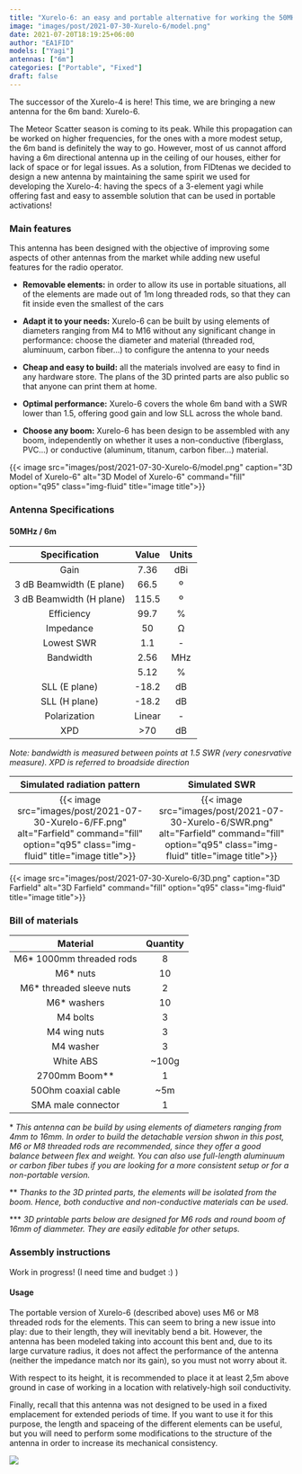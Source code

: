 ```yaml
---
title: "Xurelo-6: an easy and portable alternative for working the 50MHz / 6m band"
image: "images/post/2021-07-30-Xurelo-6/model.png"
date: 2021-07-20T18:19:25+06:00
author: "EA1FID"
models: ["Yagi"]
antennas: ["6m"]
categories: ["Portable", "Fixed"]
draft: false
---
```


The successor of the Xurelo-4 is here! This time, we are bringing a new antenna for the 6m band: Xurelo-6.

The Meteor Scatter season is coming to its peak. While this propagation can be worked on higher frequencies, for the ones with a more modest setup, the 6m band is definitely the way to go. However, most of us cannot afford having a 6m directional antenna up in the ceiling of our houses, either for lack of space or for legal issues. As a solution, from FIDtenas we decided to design a new antenna by maintaining the same spirit we used for developing the Xurelo-4: having the specs of a 3-element yagi while offering fast and easy to assemble solution that can be used in portable activations! 




### Main features

This antenna has been designed with the objective of improving some aspects of other antennas from the market while adding new useful features for the radio operator.

- **Removable elements:** in order to allow its use in portable situations, all of the elements are made out of 1m long threaded rods, so that they can fit inside even the smallest of the cars

- **Adapt it to your needs:** Xurelo-6 can be built by using elements of diameters ranging from M4 to M16 without any significant change in performance: choose the diameter and material (threaded rod, aluminuum, carbon fiber...) to configure the antenna to your needs

- **Cheap and easy to build:** all the materials involved are easy to find in any hardware store. The plans of the 3D printed parts are also public so that anyone can print them at home.

- **Optimal performance:** Xurelo-6 covers the whole 6m band with a SWR lower than 1.5, offering good gain and low SLL across the whole band.

- **Choose any boom:** Xurelo-6 has been design to be assembled with any boom, independently on whether it uses a non-conductive (fiberglass, PVC...) or conductive (aluminum, titanum, carbon fiber...) material.

{{< image src="images/post/2021-07-30-Xurelo-6/model.png" caption="3D Model of Xurelo-6" alt="3D Model of Xurelo-6" command="fill" option="q95" class="img-fluid" title="image title">}}


### Antenna Specifications

#### 50MHz / 6m

|           **Specification**           |  **Value** | **Units** |
|:------------------------:|:------:|:-----:|
|           Gain           |    7.36    |  dBi  |
| 3 dB Beamwidth (E plane) |    66.5    |   º   |
| 3 dB Beamwidth (H plane) |    115.5   |   º   |
|        Efficiency        |    99.7    |   %   |
|         Impedance        |    50      |   Ω   |
|        Lowest SWR        |    1.1     |   -   |
|         Bandwidth        |    2.56    |  MHz  |
|                          |    5.12    |   %   |
|       SLL (E plane)      |    -18.2   |   dB  |
|       SLL (H plane)      |    -18.2   |   dB  |
|       Polarization       |    Linear  |   -   |
|            XPD           |    >70     |   dB  |

*Note: bandwidth is measured between points at 1.5 SWR (very conesrvative measure). XPD is referred to broadside direction*

Simulated radiation pattern | Simulated SWR
:-------------------------:|:-------------------------:
{{< image src="images/post/2021-07-30-Xurelo-6/FF.png" alt="Farfield" command="fill" option="q95" class="img-fluid" title="image title">}}  |  {{< image src="images/post/2021-07-30-Xurelo-6/SWR.png" alt="Farfield" command="fill" option="q95" class="img-fluid" title="image title">}}

{{< image src="images/post/2021-07-30-Xurelo-6/3D.png" caption="3D Farfield" alt="3D Farfield" command="fill" option="q95" class="img-fluid" title="image title">}}


### Bill of materials

|                 **Material**                  |**Quantity**|
|:---------------------------------------------:|:--------:|
|            M6* 1000mm threaded rods           |     8    |
|                   M6* nuts                    |    10    |
|            M6* threaded sleeve nuts           |     2    |
|                 M6* washers                   |    10    |
|                   M4 bolts                    |     3    |
|                   M4 wing nuts                |     3    |
|                   M4 washer                   |     3    |
|                  White ABS                    |   ~100g  |
|                2700mm Boom**                  |     1    |
|             50Ohm coaxial cable               |    ~5m   |
|              SMA male connector               |     1    |


\* *This antenna can be build by using elements of diameters ranging from 4mm to 16mm. In order to build the detachable version shwon in this post, M6 or M8 threaded rods are recommended, since they offer a good balance between flex and weight. You can also use full-length aluminuum or carbon fiber tubes if you are looking for a more consistent setup or for a non-portable version.* 

\*\* *Thanks to the 3D printed parts, the elements will be isolated from the boom. Hence, both conductive and non-conductive materials can be used.*

\*\*\* *3D printable parts below are designed for M6 rods and round boom of 16mm of diammeter. They are easily editable for other setups.*

### Assembly instructions

Work in progress! (I need time and budget :) )
<!--

The following points refer to the portable version of the antenna, made out of M6 threaded rods. Recall that it is also possible to choose other materials for using this antenna in a non-portable way.

>All of the measurements, plans, .stl files and more can be found in our [GitHub repository](https://github.com/pepassaco/FIDtennas)


1. Print three of the element supports using high enought infill (20% to 30%, depending on the material and weight of the elements). Once printed, fix two of them to the threaded rod by screwing two M6 nuts and washers, one for each side.

2. Cut the remaining threaded rods in the lengths described at our repository. Assemble the director and reflector by using two threaded sleeve on each, one for each of the sides of the central rod as shown in the following picture:

*Note: if you own a nanoVNA, you may be interested in cutting the dipoles a bit longer so that you can then tune the antenna according to you needs.*

3. Assemble the dipole similarly to the rest of the elements, but introducing the element though only one of the holes of the support. Fix it with two nuts, one on each side of the ABS support. Use the 1000mm long rod for the inner side of the dipole and connect the remaining threaded rod by using a threaded sleeve.





4. Peel around 3-4cm of coaxial cable wire (inner and outer conductors). Untighten a bit the outer nut of one of the legs of the dipole. Coil the wire around the threaded rod so that it makes a full lap around it. Cut any remaining piece of wire and screw the nut again, the more tight the better. Repeat the process with the other dipole leg. The result should look like the following picture:





5. Draw some marks on the boom corresponding to the emplacement of the different elements, starting with the last 70cm director at the begining of the mast. Drill M4 holes corresponding to their corerct emplacement across the boom. Assemble the three elements by using the M4 bolts, the washers and the wing nuts.





6. Solder the SMA connector.

7. Enjoy!


-->


#### Usage

The portable version of Xurelo-6 (described above) uses M6 or M8 threaded rods for the elements. This can seem to bring a new issue into play: due to their length, they will inevitably bend a bit. However, the antenna has been modeled taking into account this bent and, due to its large curvature radius, it does not affect the performance of the antenna (neither the impedance match nor its gain), so you must not worry about it. 

With respect to its height, it is recommended to place it at least 2,5m above ground in case of working in a location with relatively-high soil conductivity. 

Finally, recall that this antenna was not designed to be used in a fixed emplacement for extended periods of time. If you want to use it for this purpose, the length and spaceing of the different elements can be useful, but you will need to perform some modifications to the structure of the antenna in order to increase its mechanical consistency.

![](../../images/post/2021-07-30-Xurelo-6/con.jpeg)
